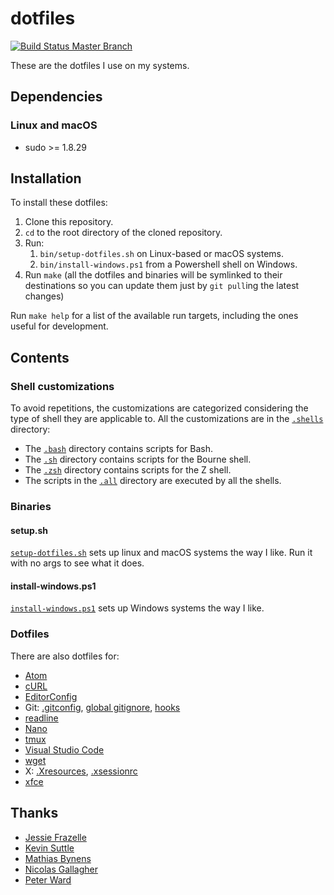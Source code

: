 # dotfiles

[![Build Status Master Branch](https://travis-ci.org/ferrarimarco/dotfiles.svg?branch=master)](https://travis-ci.org/ferrarimarco/dotfiles)

These are the dotfiles I use on my systems.

## Dependencies

### Linux and macOS

- sudo >= 1.8.29

## Installation

To install these dotfiles:

1. Clone this repository.
1. `cd` to the root directory of the cloned repository.
1. Run:
    1. `bin/setup-dotfiles.sh` on Linux-based or macOS systems.
    1. `bin/install-windows.ps1` from a Powershell shell on Windows.
1. Run `make` (all the dotfiles and binaries will be symlinked to their
   destinations so you can update them just by `git pull`ing the latest changes)

Run `make help` for a list of the available run targets, including the ones
useful for development.

## Contents

### Shell customizations

To avoid repetitions, the customizations are categorized considering the type of
shell they are applicable to. All the customizations are in the
[`.shells`](.shells) directory:

- The [`.bash`](.shells/.bash/) directory contains scripts for Bash.
- The [`.sh`](.shells/.sh/) directory contains scripts for the Bourne shell.
- The [`.zsh`](.shells/.zsh/) directory contains scripts for the Z shell.
- The scripts in the [`.all`](.shells/.all/) directory are executed by all the shells.

### Binaries

#### setup.sh

[`setup-dotfiles.sh`](bin/setup-dotfiles.sh) sets up linux and macOS systems the
way I like. Run it with no args to see what it does.

#### install-windows.ps1

[`install-windows.ps1`](bin/install-windows.ps1) sets up Windows systems the way
I like.

### Dotfiles

There are also dotfiles for:

- [Atom](.atom)
- [cURL](.curlrc)
- [EditorConfig](.editorconfig)
- Git: [.gitconfig](.gitconfig), [global gitignore](gitignore), [hooks](git-hooks)
- [readline](.inputrc)
- [Nano](.nanorc)
- [tmux](.tmux.conf)
- [Visual Studio Code](.config/Code)
- [wget](.wgetrc)
- X: [.Xresources](.Xresources), [.xsessionrc](.xsessionrc)
- [xfce](.config/xfce4)

## Thanks

- [Jessie Frazelle](https://github.com/jessfraz/dotfiles)
- [Kevin Suttle](https://github.com/kevinSuttle/dotfiles)
- [Mathias Bynens](https://github.com/mathiasbynens/dotfiles)
- [Nicolas Gallagher](https://github.com/necolas/dotfiles)
- [Peter Ward](https://blog.flowblok.id.au/2013-02/shell-startup-scripts.html)
